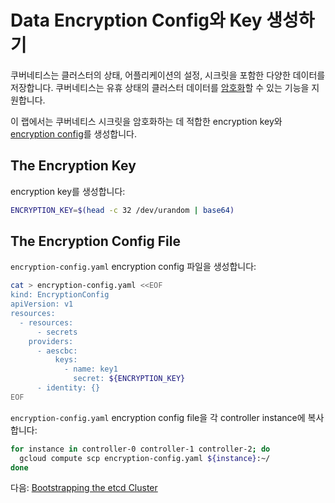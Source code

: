 # Data Encryption Config와 Key 생성하기

쿠버네티스는 클러스터의 상태, 어플리케이션의 설정, 시크릿을 포함한 다양한 데이터를 저장합니다. 쿠버네티스는 유휴 상태의 클러스터 데이터를 [암호화](https://kubernetes.io/docs/tasks/administer-cluster/encrypt-data)할 수 있는 기능을 지원합니다.

이 랩에서는 쿠버네티스 시크릿을 암호화하는 데 적합한 encryption key와 [encryption config](https://kubernetes.io/docs/tasks/administer-cluster/encrypt-data/#understanding-the-encryption-at-rest-configuration)를 생성합니다. 

## The Encryption Key

encryption key를 생성합니다:

```bash
ENCRYPTION_KEY=$(head -c 32 /dev/urandom | base64)
```

## The Encryption Config File

`encryption-config.yaml` encryption config 파일을 생성합니다:

```bash
cat > encryption-config.yaml <<EOF
kind: EncryptionConfig
apiVersion: v1
resources:
  - resources:
      - secrets
    providers:
      - aescbc:
          keys:
            - name: key1
              secret: ${ENCRYPTION_KEY}
      - identity: {}
EOF
```

`encryption-config.yaml` encryption config file을 각 controller instance에 복사합니다:

```bash
for instance in controller-0 controller-1 controller-2; do
  gcloud compute scp encryption-config.yaml ${instance}:~/
done
```

다음: [Bootstrapping the etcd Cluster](07-bootstrapping-etcd.md)
